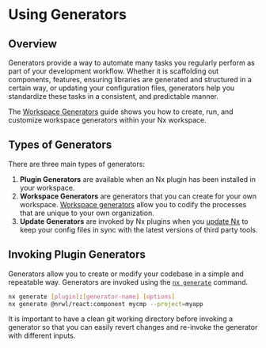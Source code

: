 # Using Generators

## Overview

Generators provide a way to automate many tasks you regularly perform as part of your development workflow. Whether it is scaffolding out components, features, ensuring libraries are generated and structured in a certain way, or updating your configuration files, generators help you standardize these tasks in a consistent, and predictable manner.

The [Workspace Generators](/generators/workspace-generators) guide shows you how to create, run, and customize workspace generators within your Nx workspace.

## Types of Generators

There are three main types of generators:

1. **Plugin Generators** are available when an Nx plugin has been installed in your workspace.
2. **Workspace Generators** are generators that you can create for your own workspace. [Workspace generators](/generators/workspace-generators) allow you to codify the processes that are unique to your own organization.
3. **Update Generators** are invoked by Nx plugins when you [update Nx](/using-nx/updating-nx) to keep your config files in sync with the latest versions of third party tools.

## Invoking Plugin Generators

Generators allow you to create or modify your codebase in a simple and repeatable way. Generators are invoked using the [`nx generate`](/cli/generate) command.

```bash
nx generate [plugin]:[generator-name] [options]
nx generate @nrwl/react:component mycmp --project=myapp
```

It is important to have a clean git working directory before invoking a generator so that you can easily revert changes and re-invoke the generator with different inputs.
